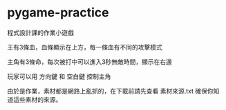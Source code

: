 # pygame-practice
程式設計課的作業小遊戲



王有3條血，血條顯示在上方，每一條血有不同的攻擊模式

主角有3條命，每次被打中可以進入3秒無敵時間，顯示在右邊

玩家可以用 方向鍵 和 空白鍵 控制主角



由於是作業，素材都是網路上亂抓的，在下載前請先查看 素材來源.txt 確保你知道這些素材的來源。
